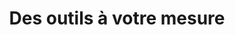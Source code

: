 ---
title: Des outils à votre mesure
type: products
image: /img/0ea_albert-detail-1.png
heading: Systèmes d'information & de publication
description: >-
  Systèmes d'information & de publication
  Chaînes de production pour une édition nativement accessible ou adaptée à des besoins particuliers
intro:
  blurbs:
    - image: /img/illustrations-coffee.svg
      text: >
        Nous vous accompagnons dans la compréhension et la maîtrise des technologies de publication et de production.
    - image: /img/illustrations-coffee-gear.svg
      text: >
        Nous vous accompagnons dans la mise en place et le développement d'outils de production.
    - image: /img/illustrations-tutorials.svg
      text: >
       Édition nativement accessible
        Intégrez l'accessibilité numérique à vos outils et publications numériques !
    - image: /img/illustrations-meeting-space.svg
      text: >
        Édition adaptée
        Maîtrisez les formats et les outils pour vous concentrer sur votre métier
  heading: Systèmes d'information & de publication
  description: >
    Chaînes de production pour une édition nativement accessible ou adaptée à des besoins particuliers
main:
  heading: Du prototype à la mise en oeuvre
  description: >
    Nous vous aidons à concevoir, réaliser et mettre en oeuvre les outils  et technologies qui vous permettront de vous consacrer à votre métier.

  image1:
    alt: A close-up of a paper filter filled with ground coffee
    image: /img/products-grid3.jpg
  image2:
    alt: A green cup of a coffee on a wooden table
    image: /img/products-grid2.jpg
  image3:
    alt: Coffee beans
    image: /img/products-grid1.jpg
testimonials:
  - author: 
    quote: >-

  - author: 
    quote: >-

full_image: /img/products-full-width.jpg
---